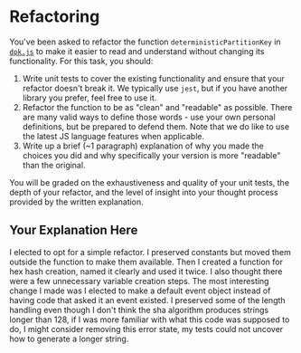 # Refactoring

You've been asked to refactor the function `deterministicPartitionKey` in [`dpk.js`](dpk.js) to make it easier to read and understand without changing its functionality. For this task, you should:

1. Write unit tests to cover the existing functionality and ensure that your refactor doesn't break it. We typically use `jest`, but if you have another library you prefer, feel free to use it.
2. Refactor the function to be as "clean" and "readable" as possible. There are many valid ways to define those words - use your own personal definitions, but be prepared to defend them. Note that we do like to use the latest JS language features when applicable.
3. Write up a brief (~1 paragraph) explanation of why you made the choices you did and why specifically your version is more "readable" than the original.

You will be graded on the exhaustiveness and quality of your unit tests, the depth of your refactor, and the level of insight into your thought process provided by the written explanation.

## Your Explanation Here

I elected to opt for a simple refactor. I preserved constants but moved them outside the function to make them available. Then I created a function for hex hash creation, named it clearly and used it twice. I also thought there were a few unnecessary variable creation steps. The most interesting change I made was I elected to make a default event object instead of having code that asked it an event existed. I preserved some of the length handling even though I don't think the sha algorithm produces strings longer than 128, if I was more familiar with what this code was supposed to do, I might consider removing this error state, my tests could not uncover how to generate a longer string.
